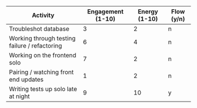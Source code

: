 Activity | Engagement (1-10) | Energy (1-10) | Flow (y/n)
--- | --- | --- | ---
Troubleshot database | 3 | 2 | n
Working through testing failure / refactoring | 6 | 4 | n
Working on the frontend solo | 7 | 2 | n
Pairing / watching front end updates | 1 | 2 | n
Writing tests up solo late at night | 9 | 10 | y